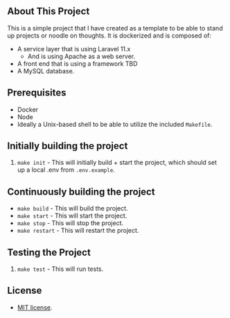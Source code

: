 ## About This Project

This is a simple project that I have created as a template to be able to stand up projects or noodle on thoughts. It is dockerized and is composed of:

- A service layer that is using Laravel 11.x
  - And is using Apache as a web server.
- A front end that is using a framework TBD
- A MySQL database.

## Prerequisites

- Docker
- Node
- Ideally a Unix-based shell to be able to utilize the included `Makefile`.

## Initially building the project

1. `make init` - This will initially build + start the project, which should set up a local .env from `.env.example`.

## Continuously building the project

- `make build` - This will build the project.
- `make start` - This will start the project.
- `make stop` - This will stop the project.
- `make restart` - This will restart the project.

## Testing the Project

1. `make test` - This will run tests.

## License

- [MIT license](https://opensource.org/licenses/MIT).
